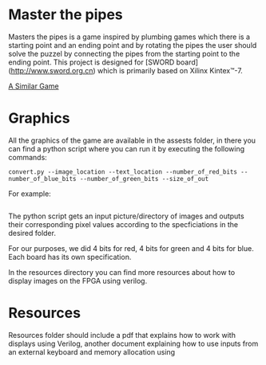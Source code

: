 # Master the pipes

Masters the pipes is a game inspired by plumbing games which there is a starting point and an ending point and by rotating the pipes the user should solve the puzzel by connecting the pipes from the starting point to the ending point. This project is designed for [SWORD board] (http://www.sword.org.cn) which is primarily based on Xilinx Kintex™-7.

[A Similar Game](http://www.minigamers.com/games/plumber~2850/)

# Graphics
 
All the graphics of the game are available in the assests folder, in there you can find a python script where you can run it by executing the following commands:

```
convert.py --image_location --text_location --number_of_red_bits --number_of_blue_bits --number_of_green_bits --size_of_out
```

For example:

```convert.py --assets --assets --3 --3 --3 --12
```
The python script gets an input picture/directory of images and outputs their corresponding pixel values according to the specficiations in the desired folder.

For our purposes, we did 4 bits for red, 4 bits for green and 4 bits for blue. Each board has its own specification.

In the resources directory you can find more resources about how to display images on the FPGA using verilog. 


# Resources

Resources folder should include a pdf that explains how to work with displays using Verilog, another document explaining how to use inputs from an external keyboard and memory allocation using 
